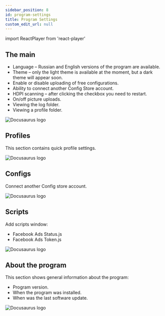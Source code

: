```yaml
---
sidebar_position: 8
id: program-settings
title: Program Settings
custom_edit_url: null
---
```

import ReactPlayer from 'react-player'


## The main

- Language – Russian and English versions of the program are available.
- Theme – only the light theme is available at the moment, but a dark theme will appear soon.
- Enable or disable uploading of free configurations.
- Ability to connect another Config Store account.
- HDPI scanning – after clicking the checkbox you need to restart.
- On/off picture uploads.
- Viewing the log folder.
- Viewing a profile folder.

![Docusaurus logo](/img/eng/program-settings/program-settings-1.png)

## Profiles

This section contains quick profile settings.

![Docusaurus logo](/img/eng/program-settings/program-settings-2.png)

## Configs

Connect another Config store account.

![Docusaurus logo](/img/eng/program-settings/program-settings-3.png)

## Scripts

Add scripts window:

- Facebook Ads Status.js
- Facebook Ads Token.js

![Docusaurus logo](/img/eng/program-settings/program-settings-4.png)

## About the program

This section shows general information about the program:

- Program version.
- When the program was installed.
- When was the last software update.

![Docusaurus logo](/img/eng/program-settings/program-settings-5.png)
